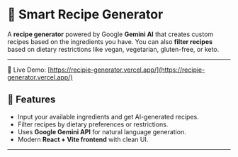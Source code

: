 # 🍳 Smart Recipe Generator

A **recipe generator** powered by Google **Gemini AI** that creates custom recipes based on the ingredients you have. You can also **filter recipes** based on dietary restrictions like vegan, vegetarian, gluten-free, or keto.  

---
🔗 Live Demo: [https://recipie-generator.vercel.app/](https://recipie-generator.vercel.app/)


## 🌟 Features

- Input your available ingredients and get AI-generated recipes.  
- Filter recipes by dietary preferences or restrictions.  
- Uses **Google Gemini API** for natural language generation.  
- Modern **React + Vite frontend** with clean UI.  

---
